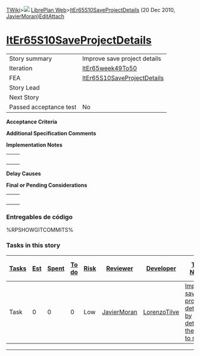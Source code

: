 [TWiki](/twiki/Main/WebHome)&gt;![](/twiki/TWiki/TWikiDocGraphics/web-bg-small.gif) [LibrePlan Web](/twiki/LibrePlan/WebHome)&gt;[ItEr65S10SaveProjectDetails](http://wiki.libreplan-enterprise.com/twiki/LibrePlan/ItEr65S10SaveProjectDetails "Topic revision: 2 (20 Dec 2010 - 10:41:19)") (20 Dec 2010, [JavierMoran](/twiki/Main/JavierMoran))[Edit](http://wiki.libreplan-enterprise.com/twiki/bin/edit/LibrePlan/ItEr65S10SaveProjectDetails?t=1520337890 "Edit this topic text")[Attach](/twiki/bin/attach/LibrePlan/ItEr65S10SaveProjectDetails "Attach an image or document to this topic")

 [ItEr65S10SaveProjectDetails](/twiki/LibrePlan/ItEr65S10SaveProjectDetails)
===================================================================================================================================



|                        |                                                                                      |
|------------------------|--------------------------------------------------------------------------------------|
| Story summary          | Improve save project details                                                         |
| Iteration              | [ItEr65week49To50](/twiki/LibrePlan/ItEr65week49To50)                       |
| FEA                    | [ItEr65S10SaveProjectDetails](/twiki/LibrePlan/ItEr65S10SaveProjectDetails) |
| Story Lead             |                                                                                      |
| Next Story             |                                                                                      |
| Passed acceptance test | No                                                                                   |

**Acceptance Criteria**

**Additional Specification Comments**

**Implementation Notes**

|     |     |
|-----|-----|
|     |     |

**Delay Causes**

**Final or Pending Considerations**

|     |     |
|-----|-----|
|     |     |

###  Entregables de código

%RPSHOWGITCOMMITS%

###  Tasks in this story



| [Tasks](http://wiki.libreplan-enterprise.com/twiki/LibrePlan/ItEr65S10SaveProjectDetails?sortcol=0;table=2;up=0#sorted_table "Sort by this column") | [Est](http://wiki.libreplan-enterprise.com/twiki/LibrePlan/ItEr65S10SaveProjectDetails?sortcol=1;table=2;up=0#sorted_table "Sort by this column") | [Spent](http://wiki.libreplan-enterprise.com/twiki/LibrePlan/ItEr65S10SaveProjectDetails?sortcol=2;table=2;up=0#sorted_table "Sort by this column") | [To do](http://wiki.libreplan-enterprise.com/twiki/LibrePlan/ItEr65S10SaveProjectDetails?sortcol=3;table=2;up=0#sorted_table "Sort by this column") | [Risk](http://wiki.libreplan-enterprise.com/twiki/LibrePlan/ItEr65S10SaveProjectDetails?sortcol=4;table=2;up=0#sorted_table "Sort by this column") | [Reviewer](http://wiki.libreplan-enterprise.com/twiki/LibrePlan/ItEr65S10SaveProjectDetails?sortcol=5;table=2;up=0#sorted_table "Sort by this column") | [Developer](http://wiki.libreplan-enterprise.com/twiki/LibrePlan/ItEr65S10SaveProjectDetails?sortcol=6;table=2;up=0#sorted_table "Sort by this column") | [Task Name](http://wiki.libreplan-enterprise.com/twiki/LibrePlan/ItEr65S10SaveProjectDetails?sortcol=7;table=2;up=0#sorted_table "Sort by this column") | [Start Date](http://wiki.libreplan-enterprise.com/twiki/LibrePlan/ItEr65S10SaveProjectDetails?sortcol=8;table=2;up=0#sorted_table "Sort by this column") | [Est End Date](http://wiki.libreplan-enterprise.com/twiki/LibrePlan/ItEr65S10SaveProjectDetails?sortcol=9;table=2;up=0#sorted_table "Sort by this column") | [End Date](http://wiki.libreplan-enterprise.com/twiki/LibrePlan/ItEr65S10SaveProjectDetails?sortcol=10;table=2;up=0#sorted_table "Sort by this column") |
|--------------------------------------------------------------------------------------------------------------------------------------------------------------|------------------------------------------------------------------------------------------------------------------------------------------------------------|--------------------------------------------------------------------------------------------------------------------------------------------------------------|--------------------------------------------------------------------------------------------------------------------------------------------------------------|-------------------------------------------------------------------------------------------------------------------------------------------------------------|-----------------------------------------------------------------------------------------------------------------------------------------------------------------|------------------------------------------------------------------------------------------------------------------------------------------------------------------|------------------------------------------------------------------------------------------------------------------------------------------------------------------|-------------------------------------------------------------------------------------------------------------------------------------------------------------------|---------------------------------------------------------------------------------------------------------------------------------------------------------------------|------------------------------------------------------------------------------------------------------------------------------------------------------------------|
| Task                                                                                                                                                         | 0                                                                                                                                                          | 0                                                                                                                                                            | 0                                                                                                                                                            | Low                                                                                                                                                         | [JavierMoran](/twiki/Main/JavierMoran)                                                                                                                 | [LorenzoTilve](/twiki/Main/LorenzoTilve)                                                                                                                | [Improve saving of project details by detecting the need to save](/twiki/LibrePlan/AnA08S04SaveProjectDetails#TasK1)                                    |                                                                                                                                                                   |                                                                                                                                                                     |                                                                                                                                                                  |

------------------------------------------------------------------------
